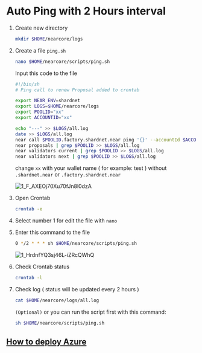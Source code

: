 # Auto Ping with 2 Hours interval

1. Create new directory

    ```bash
    mkdir $HOME/nearcore/logs
    ```
    
2. Create a file `ping.sh`

    ```bash
    nano $HOME/nearcore/scripts/ping.sh
    ```
    
    Input this code to the file

    ```bash
    #!/bin/sh
    # Ping call to renew Proposal added to crontab

    export NEAR_ENV=shardnet
    export LOGS=$HOME/nearcore/logs
    export POOLID="xx"
    export ACCOUNTID="xx"

    echo "---" >> $LOGS/all.log
    date >> $LOGS/all.log
    near call $POOLID.factory.shardnet.near ping '{}' --accountId $ACCOUNTID.shardnet.near --gas=300000000000000 >> $LOGS/all.log
    near proposals | grep $POOLID >> $LOGS/all.log
    near validators current | grep $POOLID >> $LOGS/all.log
    near validators next | grep $POOLID >> $LOGS/all.log
    ```
    
    change `xx` with your wallet name ( for example: test ) without `.shardnet.near` or `.factory.shardnet.near`
    
    ![1_F_AXEOj70Xu70fJn8l0dzA](https://user-images.githubusercontent.com/73088644/181293924-5a508114-a988-4cda-91a7-0ba48838f864.png)

    
3. Open Crontab

    ```bash
    crontab -e
    ```
4. Select number 1 for edit the file with `nano`

5. Enter this command to the file

    ```bash
    0 */2 * * * sh $HOME/nearcore/scripts/ping.sh
    ```
    
    ![1_HrdnfYQ3sj46L-iZRcQWhQ](https://user-images.githubusercontent.com/73088644/181293778-b30b5b84-c30a-434e-87f7-5f0a03ff2081.png)

6. Check Crontab status

     ```bash
    crontab -l
    ```
    
7. Check log ( status will be updated every 2 hours )

    ```bash
    cat $HOME/nearcore/logs/all.log
    ```
    
    `(Optional)` or you can run the script first with this command:
    
    ```bash
    sh $HOME/nearcore/scripts/ping.sh
    ```
 
## [How to deploy Azure](https://github.com/oxrafy/stakewars/blob/main/README.md)
